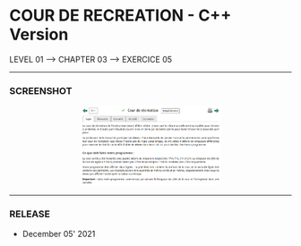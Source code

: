 # COUR DE RECREATION - C++ Version
LEVEL 01 --> CHAPTER 03 --> EXERCICE 05

---
### **SCREENSHOT**

<div align="center">
    <img
        src="https://github.com/Ayckinn/CPP/blob/main/FRANCE_IOI/LEVEL_01/Chapter_03/05_cour_recreation/todo.png"
        alt="DEMO"
        style="width:50%">
</div>

---
### **RELEASE**

- December 05' 2021